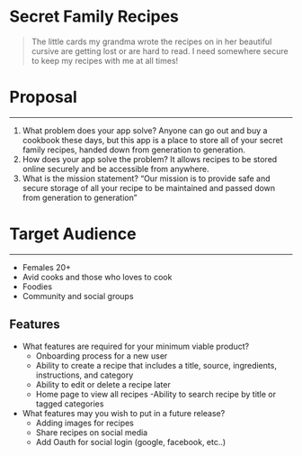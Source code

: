 # Secret Family Recipes

> The little cards my grandma wrote the recipes on in her beautiful cursive are getting lost or are hard to read. I need somewhere secure to keep my recipes with me at all times!


# Proposal
---
1. What problem does your app solve?
    Anyone can go out and buy a cookbook these days, but this app is a place to store all of your secret family recipes, handed down from generation to generation.
2. How does your app solve the problem?
    It allows recipes to be stored online securely and be accessible from anywhere.
3. What is the mission statement?
    “Our mission is to provide safe and secure storage of all your recipe to be maintained and passed down from generation to generation”

# Target Audience
---
- Females 20+
- Avid cooks and those who loves to cook
- Foodies 
- Community and social groups


## Features

- What features are required for your minimum viable product?
    - Onboarding process for a new user
    - Ability to create a recipe that includes a title, source, ingredients, instructions, and category
    - Ability to edit or delete a recipe later
    - Home page to view all recipes
    -Ability to search recipe by title or tagged categories
- What features may you wish to put in a future release?
    - Adding images for recipes
    - Share recipes on social media
    - Add Oauth for social login (google, facebook, etc..)
